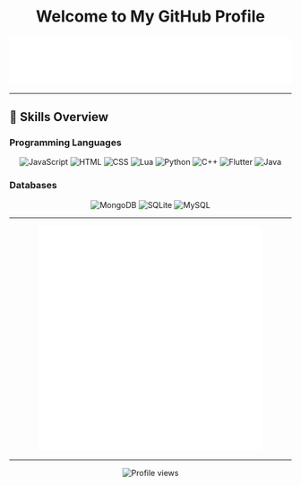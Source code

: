 <h1 align="center">Welcome to My GitHub Profile</h1>

<p align="center">
  <img src="https://raw.githubusercontent.com/TheEmptynessProject/TheEmptynessProject/main/typing-svg.svg" alt="Typing SVG" />
</p>

<hr>

## 🚀 Skills Overview

### Programming Languages
<p align="center">
  <img alt="JavaScript" src="https://img.shields.io/static/v1?style=for-the-badge&message=JavaScript&color=F7DF1E&logo=JavaScript&logoColor=000000&label=">
  <img alt="HTML" src="https://img.shields.io/static/v1?style=for-the-badge&message=HTML&color=E34F26&logo=html5&logoColor=FFFFFF&label=">
  <img alt="CSS" src="https://img.shields.io/static/v1?style=for-the-badge&message=CSS&color=1572B6&logo=css3&logoColor=FFFFFF&label=">
  <img alt="Lua" src="https://img.shields.io/static/v1?style=for-the-badge&message=Lua&color=2C2D72&logo=Lua&logoColor=FFFFFF&label=">
  <img alt="Python" src="https://img.shields.io/static/v1?style=for-the-badge&message=Python&color=3776AB&logo=Python&logoColor=FFFFFF&label=">
  <img alt="C++" src="https://img.shields.io/static/v1?style=for-the-badge&message=C%2B%2B&color=00599C&logo=C%2B%2B&logoColor=FFFFFF&label=">
  <img alt="Flutter" src="https://img.shields.io/static/v1?style=for-the-badge&message=Flutter&color=00599C&logo=Flutter&logoColor=FFFFFF&label=">
  <img alt="Java" src="https://img.shields.io/static/v1?style=for-the-badge&message=Java&color=E55844&logo=Oracle&logoColor=FFFFFF&label=">
</p>

### Databases
<p align="center">
  <img alt="MongoDB" src="https://img.shields.io/static/v1?style=for-the-badge&message=MongoDB&color=47A248&logo=MongoDB&logoColor=FFFFFF&label=">
  <img alt="SQLite" src="https://img.shields.io/static/v1?style=for-the-badge&message=SQLite&color=003B57&logo=SQLite&logoColor=FFFFFF&label=">
  <img alt="MySQL" src="https://img.shields.io/static/v1?style=for-the-badge&message=MySQL&color=4479A1&logo=MySQL&logoColor=FFFFFF&label=">
</p>

<hr>

<p align="center">
  <img src="https://raw.githubusercontent.com/TheEmptynessProject/TheEmptynessProject/main/cube.svg" alt="Typing SVG" />
</p>

<hr>

<p align="center">
  <img src="https://komarev.com/ghpvc/?username=TheEmptynessProject&color=blueviolet" alt="Profile views">
</p>
